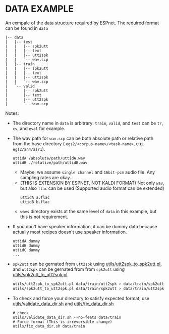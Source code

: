 # DATA EXAMPLE

An exmpale of the data structure required by ESPnet. The required format can be found in `data`

```
|-- data
|   |-- test
|   |   |-- spk2utt
|   |   |-- text
|   |   |-- utt2spk
|   |   `-- wav.scp
|   |-- train
|   |   |-- spk2utt
|   |   |-- text
|   |   |-- utt2spk
|   |   `-- wav.scp
|   `-- valid
|       |-- spk2utt
|       |-- text
|       |-- utt2spk
|       `-- wav.scp
```


Notes:

- The directory name in `data` is arbitrary: `train`, `valid`, and `test` can be `tr`, `cv`, and `eval` for example.
- The wav path for `wav.scp` can be both absolute path or relative path from the base directory ( `egs2/<corpus-name>/<task-name>`, e.g. `egs2/an4/asr1`).
    ```
    uttidA /absolute/path/uttidA.wav
    uttidB ./relative/path/uttidB.wav
    ```
  - Maybe, we assume `single channel` and `16bit-pcm` audio file. Any sampling rates are okay. 
  - (THIS IS EXTENSION BY ESPNET, NOT KALDI FORMAT) Not only `wav`, but also `flac` can be used (Supported audio format can be extended)
      ```
      uttidA a.flac
      uttidB b.flac
      ``` 
  - `wavs` directory exists at the same level of `data` in this example, but this is not requirement.
- If you don't have speaker information, it can be dummy data because actually most recipes doesn't use speaker information.
    ```
    uttidA dummy
    uttidB dummy
    uttidC dummy
    ...
    ```
- `spk2utt` can be gernated from `utt2spk` using [utils/utt2spk_to_spk2utt.pl](https://github.com/kaldi-asr/kaldi/blob/master/egs/wsj/s5/utils/utt2spk_to_spk2utt.pl), and `utt2spk` can be gernated from from `spk2utt` using [utils/spk2utt_to_utt2spk.pl](https://github.com/kaldi-asr/kaldi/blob/master/egs/wsj/s5/utils/spk2utt_to_utt2spk.pl).

    ```sh
    utils/utt2spk_to_spk2utt.pl data/train/utt2spk > data/train/spk2utt
    utils/spk2utt_to_utt2spk.pl data/train/spk2utt > data/train/utt2spk
    ```
- To check and force your directory to satisfy expected format, use [utils/validate_data_dir.sh](https://github.com/kaldi-asr/kaldi/blob/master/egs/wsj/s5/utils/validate_data_dir.sh) and [utils/fix_data_dir.sh](https://github.com/kaldi-asr/kaldi/blob/master/egs/wsj/s5/utils/fix_data_dir.sh)
    ```
    # check
    utils/validate_data_dir.sh --no-feats data/train
    # Force format (This is irreversible change)
    utils/fix_data_dir.sh data/train
    ```
